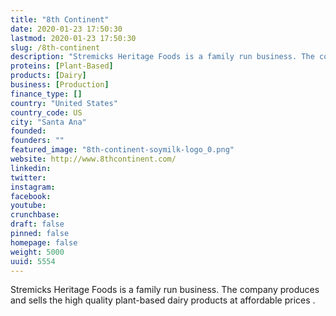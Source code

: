 ```yaml
---
title: "8th Continent"
date: 2020-01-23 17:50:30
lastmod: 2020-01-23 17:50:30
slug: /8th-continent
description: "Stremicks Heritage Foods is a family run business. The company produces and sells the high quality plant-based dairy products at affordable prices . "
proteins: [Plant-Based]
products: [Dairy]
business: [Production]
finance_type: []
country: "United States"
country_code: US
city: "Santa Ana"
founded: 
founders: ""
featured_image: "8th-continent-soymilk-logo_0.png"
website: http://www.8thcontinent.com/
linkedin: 
twitter: 
instagram: 
facebook: 
youtube: 
crunchbase: 
draft: false
pinned: false
homepage: false
weight: 5000
uuid: 5554
---
```

Stremicks Heritage Foods is a family run business. The company produces and sells the high quality plant-based dairy products at affordable prices . 
